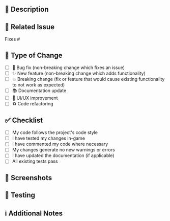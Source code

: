 ## 📝 Description
<!-- Describe your changes in detail -->

## 🔗 Related Issue
<!-- Link to the issue this PR addresses, if applicable -->
Fixes #

## 🎯 Type of Change
<!-- Check the relevant boxes -->
- [ ] 🐛 Bug fix (non-breaking change which fixes an issue)
- [ ] ✨ New feature (non-breaking change which adds functionality)
- [ ] 💥 Breaking change (fix or feature that would cause existing functionality to not work as expected)
- [ ] 📚 Documentation update
- [ ] 🎨 UI/UX improvement
- [ ] ♻️ Code refactoring

## ✅ Checklist
- [ ] My code follows the project's code style
- [ ] I have tested my changes in-game
- [ ] I have commented my code where necessary
- [ ] My changes generate no new warnings or errors
- [ ] I have updated the documentation (if applicable)
- [ ] All existing tests pass

## 📸 Screenshots
<!-- If applicable, add screenshots showing your changes -->

## 🧪 Testing
<!-- Describe how you tested your changes -->

## ℹ️ Additional Notes
<!-- Any additional information or context -->
